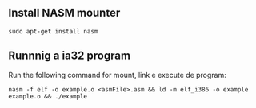 ## Install NASM mounter
  `sudo apt-get install nasm`
## Runnnig a ia32 program
  Run the following command for mount, link e execute de program:
  
  `nasm -f elf -o example.o <asmFile>.asm && ld -m elf_i386 -o example example.o && ./example`
